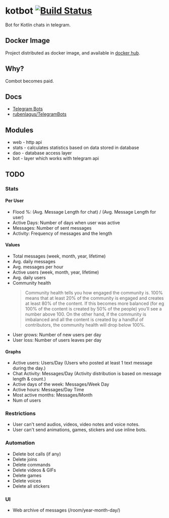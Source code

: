# kotbot [![Build Status](https://travis-ci.com/Heapy/kotbot.svg?branch=master)](https://travis-ci.com/Heapy/kotbot)

Bot for Kotlin chats in telegram.

## Docker Image

Project distributed as docker image, and available in [docker hub](https://hub.docker.com/r/heapy/kotbot/).

## Why?

Combot becomes paid.

## Docs

* [Telegram Bots](https://core.telegram.org/bots)
* [rubenlagus/TelegramBots](https://github.com/rubenlagus/TelegramBots)

## Modules

- web - http api
- stats - calculates statistics based on data stored in database
- dao - database access layer
- bot - layer which works with telegram api

## TODO

### Stats

#### Per User

* Flood %: (Avg. Message Length for chat) / (Avg. Message Length for user)
* Active Days: Number of days when user was active
* Messages: Number of sent messages
* Activity: Frequency of messages and the length

#### Values

* Total messages (week, month, year, lifetime)
* Avg. daily messages
* Avg. messages per hour 
* Active users (week, month, year, lifetime)
* Avg. daily users
* Community health
  > Community health tells you how engaged the community is. 100% means that at least 20% of the community is engaged and creates at least 80% of the content. If this becomes more balanced (for eg 100% of the content is created by 50% of the people) you’ll see a number above 100. On the other hand, if the community is imbalanced and all the content is created by a handful of contributors, the community health will drop below 100%.
* User grows: Number of new users per day
* User loss: Number of users leaves per day

#### Graphs

* Active users: Users/Day (Users who posted at least 1 text message during the day.)
* Chat Activity: Messages/Day (Activity distribution is based on message length & count.)
* Active days of the week: Messages/Week Day
* Active hours: Messages/Day Time
* Most active months: Messages/Month
* Num of users

### Restrictions

* User can't send audios, videos, video notes and voice notes.
* User can't send animations, games, stickers and use inline bots. 

### Automation

* Delete bot calls (if any)
* Delete joins
* Delete commands 
* Delete videos & GIFs
* Delete games 
* Delete voices 
* Delete all stickers

### UI

* Web archive of messages (/room/year-month-day/)
